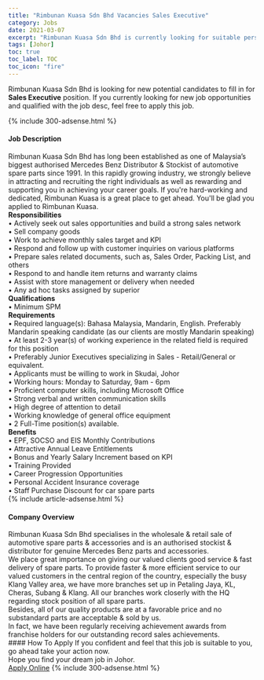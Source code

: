 ```yaml
---
title: "Rimbunan Kuasa Sdn Bhd Vacancies Sales Executive" 
category: Jobs 
date: 2021-03-07 
excerpt: "Rimbunan Kuasa Sdn Bhd is currently looking for suitable person to fill in the Sales Executive which based in Johor" 
tags: [Johor] 
toc: true 
toc_label: TOC 
toc_icon: "fire" 
--- 
```


<p>Rimbunan Kuasa Sdn Bhd is looking for new potential candidates to fill in for <b>Sales Executive</b> position. If you currently looking for new job opportunities and qualified with the job desc, feel free to apply this job.
</p>{% include 300-adsense.html %} 
<div><div><h4>Job Description</h4></div><div><div><span><div><div>Rimbunan Kuasa Sdn Bhd has long been established as one of Malaysia&#8217;s biggest authorised Mercedes Benz Distributor &amp; Stockist of automotive spare parts since 1991. In this rapidly growing industry, we strongly believe in attracting and recruiting the right individuals as well as rewarding and supporting you in achieving your career goals. If you're hard-working and dedicated, Rimbunan Kuasa is a great place to get ahead. You'll be glad you applied to Rimbunan Kuasa.<div><strong>Responsibilities</strong></div><div>&#8226; Actively seek out sales opportunities and build a strong sales network</div><div>&#8226; Sell company goods</div><div>&#8226; Work to achieve monthly sales target and KPI</div><div>&#8226; Respond and follow up with customer inquiries on various platforms</div><div>&#8226; Prepare sales related documents, such as, Sales Order, Packing List, and others</div><div>&#8226;&#160;Respond to and handle item returns and warranty claims</div><div>&#8226;&#160;Assist with store management or delivery when needed</div><div>&#8226;&#160;Any ad hoc tasks assigned by superior</div><div><strong>Qualifications</strong><br>&#8226; Minimum SPM&#160;</div><div><strong>Requirements</strong><br>&#8226; Required language(s): Bahasa Malaysia, Mandarin, English. Preferably Mandarin speaking candidate (as our clients are mostly Mandarin speaking)<br>&#8226; At least 2-3 year(s) of working experience in the related field is required for this position</div><div>&#8226; Preferably Junior Executives specializing in Sales - Retail/General or equivalent.</div><div>&#8226; Applicants must be willing to work in Skudai, Johor</div><div>&#8226; Working hours: Monday to Saturday, 9am - 6pm</div><div>&#8226; Proficient computer skills, including Microsoft Office<br>&#8226; Strong verbal and written communication skills<br>&#8226; High degree of attention to detail<br>&#8226; Working knowledge of general office equipment<br>&#8226; 2 Full-Time position(s) available.</div><div><strong>Benefits</strong><br>&#8226; EPF, SOCSO and EIS Monthly Contributions<br>&#8226; Attractive Annual Leave Entitlements<br>&#8226; Bonus and Yearly Salary Increment based on KPI<br>&#8226; Training Provided<br>&#8226; Career Progression Opportunities<br>&#8226; Personal Accident Insurance coverage<br>&#8226; Staff Purchase Discount for car spare parts</div></div></div></span></div></div></div> 
{% include article-adsense.html %} 
<div><div><h4>Company Overview</h4></div><div><div><span><div><div>
<div>
		Rimbunan Kuasa Sdn Bhd specialises in the wholesale &amp; retail sale of automotive spare parts &amp; accessories and is an authorised stockist &amp; distributor for genuine Mercedes Benz parts and accessories.</div>
<div>
		We place great importance on giving our valued clients good service &amp; fast delivery of spare parts. To provide faster &amp; more efficient service to our valued customers in the central region of the country, especially the busy Klang Valley area, we have more branches set up in Petaling Jaya, KL, Cheras, Subang &amp; Klang. All our branches work closerly with the HQ regarding stock position of all spare parts.</div>
<div>
		Besides, all of our quality products are at a favorable price and no substandard parts are acceptable &amp; sold by us.</div>
<div>
		In fact, we have been regularly receiving achievement awards from franchise holders for our outstanding record sales achievements.</div>
</div></div></span></div></div></div> 
#### How To Apply 
If you confident and feel that this job is suitable to you, go ahead take your action now. <br/> 
Hope you find your dream job in Johor. <br/> 
<a href="https://www.jobstreet.com.my/en/job/sales-executive-4491654?jobId=jobstreet-my-job-4491654&" class="btn btn--info" target="_blank" rel="nofollow noopenner">Apply Online</a> 
{% include 300-adsense.html %} 